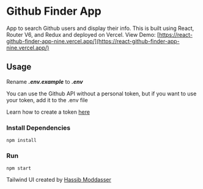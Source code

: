 # Github Finder App

App to search Github users and display their info. This is built using React, Router V6, and Redux and deployed on Vercel. View Demo: [https://react-github-finder-app-nine.vercel.app/](https://react-github-finder-app-nine.vercel.app/)

## Usage

Rename **_.env.example_** to **_.env_**

You can use the Github API without a personal token, but if you want to use your token, add it to the .env file

Learn how to create a token [here](https://docs.github.com/en/authentication/keeping-your-account-and-data-secure/creating-a-personal-access-token)

### Install Dependencies

```
npm install
```

### Run

```
npm start
```

Tailwind UI created by [Hassib Moddasser](https://twitter.com/hassibmoddasser)